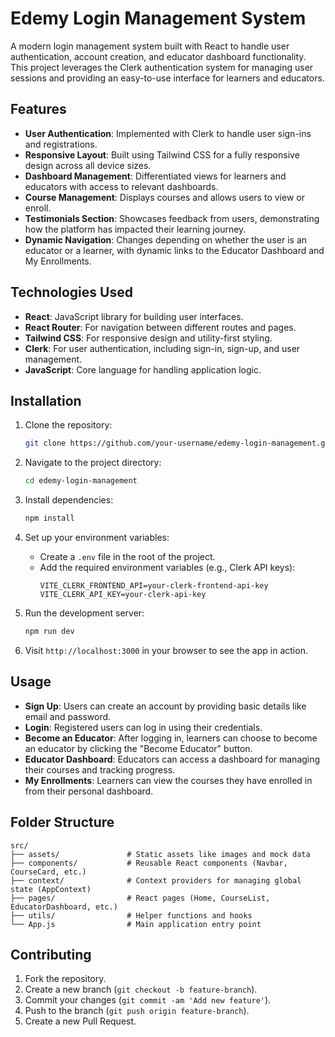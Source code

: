 
# Edemy Login Management System

A modern login management system built with React to handle user authentication, account creation, and educator dashboard functionality. This project leverages the Clerk authentication system for managing user sessions and providing an easy-to-use interface for learners and educators.

## Features

- **User Authentication**: Implemented with Clerk to handle user sign-ins and registrations.
- **Responsive Layout**: Built using Tailwind CSS for a fully responsive design across all device sizes.
- **Dashboard Management**: Differentiated views for learners and educators with access to relevant dashboards.
- **Course Management**: Displays courses and allows users to view or enroll.
- **Testimonials Section**: Showcases feedback from users, demonstrating how the platform has impacted their learning journey.
- **Dynamic Navigation**: Changes depending on whether the user is an educator or a learner, with dynamic links to the Educator Dashboard and My Enrollments.

## Technologies Used

- **React**: JavaScript library for building user interfaces.
- **React Router**: For navigation between different routes and pages.
- **Tailwind CSS**: For responsive design and utility-first styling.
- **Clerk**: For user authentication, including sign-in, sign-up, and user management.
- **JavaScript**: Core language for handling application logic.

## Installation

1. Clone the repository:
    ```bash
    git clone https://github.com/your-username/edemy-login-management.git
    ```

2. Navigate to the project directory:
    ```bash
    cd edemy-login-management
    ```

3. Install dependencies:
    ```bash
    npm install
    ```

4. Set up your environment variables:
    - Create a `.env` file in the root of the project.
    - Add the required environment variables (e.g., Clerk API keys):
      ```
      VITE_CLERK_FRONTEND_API=your-clerk-frontend-api-key
      VITE_CLERK_API_KEY=your-clerk-api-key
      ```

5. Run the development server:
    ```bash
    npm run dev
    ```

6. Visit `http://localhost:3000` in your browser to see the app in action.

## Usage

- **Sign Up**: Users can create an account by providing basic details like email and password.
- **Login**: Registered users can log in using their credentials.
- **Become an Educator**: After logging in, learners can choose to become an educator by clicking the "Become Educator" button.
- **Educator Dashboard**: Educators can access a dashboard for managing their courses and tracking progress.
- **My Enrollments**: Learners can view the courses they have enrolled in from their personal dashboard.

## Folder Structure

```
src/
├── assets/               # Static assets like images and mock data
├── components/           # Reusable React components (Navbar, CourseCard, etc.)
├── context/              # Context providers for managing global state (AppContext)
├── pages/                # React pages (Home, CourseList, EducatorDashboard, etc.)
├── utils/                # Helper functions and hooks
└── App.js                # Main application entry point
```

## Contributing

1. Fork the repository.
2. Create a new branch (`git checkout -b feature-branch`).
3. Commit your changes (`git commit -am 'Add new feature'`).
4. Push to the branch (`git push origin feature-branch`).
5. Create a new Pull Request.